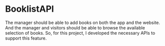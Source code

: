 # BooklistAPI
The manager should be able to add books on both the app and the website. And the manager and visitors should be able to browse the available selection of books. So, for this project, I developed the necessary APIs to support this feature.
